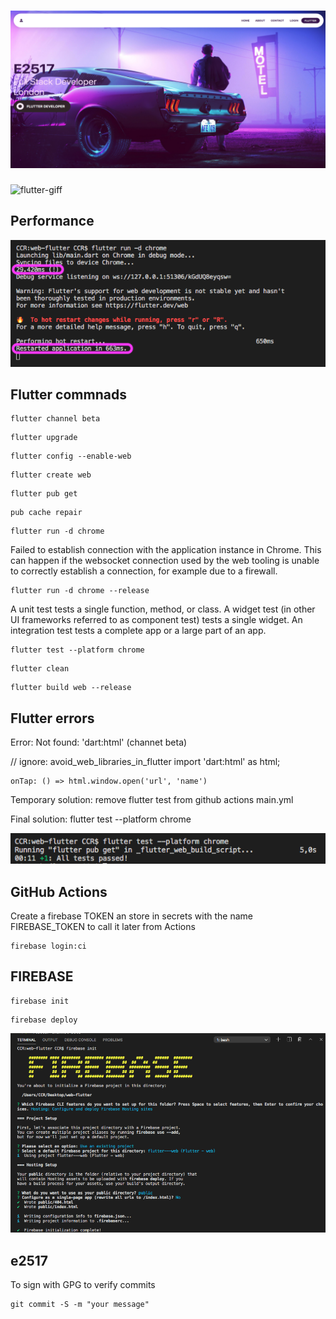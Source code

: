# ![logo][]

![flutter-giff][]

## Performance

![performance][]

## Flutter commnads

```
flutter channel beta
```

```
flutter upgrade
```

```
flutter config --enable-web
```

```
flutter create web
```

```
flutter pub get
```

```
pub cache repair
```

```
flutter run -d chrome
```

Failed to establish connection with the application instance in Chrome.
This can happen if the websocket connection used by the web tooling is unable to correctly establish a connection, for example due to a firewall.

```
flutter run -d chrome --release
```

A unit test tests a single function, method, or class.
A widget test (in other UI frameworks referred to as component test) tests a single widget.
An integration test tests a complete app or a large part of an app.

```
flutter test --platform chrome 
```

```
flutter clean
```

```
flutter build web --release
```

## Flutter errors

Error: Not found: 'dart:html' (channet beta)

// ignore: avoid_web_libraries_in_flutter
import 'dart:html' as html;

```
onTap: () => html.window.open('url', 'name')
```

Temporary solution: remove flutter test from github actions main.yml

Final solution: flutter test --platform chrome 

![test][]

## GitHub Actions

Create a firebase TOKEN an store in secrets with the name FIREBASE_TOKEN to call it later from Actions

```
firebase login:ci
```

## FIREBASE

```
firebase init
```

```
firebase deploy
```

![firebase][]

## e2517

To sign with GPG to verify commits

```
git commit -S -m "your message"
```

[logo]: https://github.com/E2517/images/blob/main/images/flutter-web/flutterwebsite.png
[firebase]: https://github.com/E2517/images/blob/main/images/flutter-web/firebase.png
[flutter-giff]: https://github.com/E2517/images/blob/main/images/flutter-web/flutterweb.gif
[performance]: https://github.com/E2517/images/blob/main/images/flutter-web/terminal.png
[test]: https://github.com/E2517/images/blob/main/images/flutter-web/fluttertest%20.png
